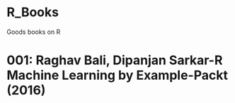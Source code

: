 # R_Books
Goods books on R

# 001: Raghav Bali, Dipanjan Sarkar-R Machine Learning by Example-Packt (2016)
